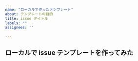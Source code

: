```yaml
---
name: "ローカルで作ったテンプレート"
about: テンプレートの目的
title: issue タイトル
labels: ""
assignees: ''

---
```


## ローカルで issue テンプレートを作ってみた
